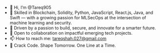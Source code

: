 - 👋 Hi, I’m @Tareq905
- 👀 Skilled in Blockchain, Solidity, Python, JavaScript, React.js, Java, and Swift — with a growing passion for MLSecOps at the intersection of machine learning and security.
- 🌱 Driven by a passion to build, secure, and innovate for a smarter future.
- 💞️ Open to collaboration on impactful emerging tech projects.
- 📫 How to reach me: tareqshah.027@gmail.com
- 🔖 Crack Code. Shape Tomorrow. One Line at a Time. 

<!---
Slogan: "Crack the Code, Rewrite the Future: One Line at a Time". updated on 5/5/2024
Tareq905/Tareq905 is a ✨ special ✨ repository because its `README.md` (this file) appears on your GitHub profile.
You can click the Preview link to take a look at your changes.
--->
